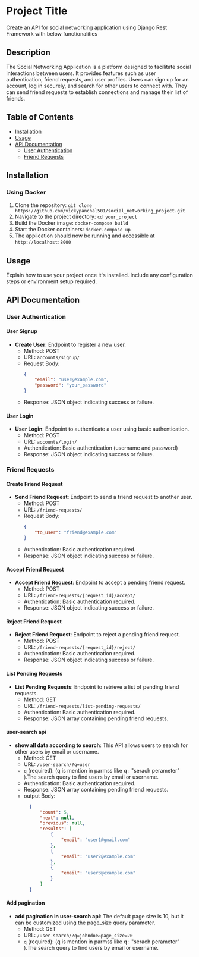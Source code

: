 # Project Title

Create an API for social networking application using Django Rest Framework with
below functionalities

## Description

The Social Networking Application is a platform designed to facilitate social interactions between users. It provides features such as user authentication, friend requests, and user profiles. Users can sign up for an account, log in securely, and search for other users to connect with. They can send friend requests to establish connections and manage their list of friends.

## Table of Contents

- [Installation](#installation)
- [Usage](#usage)
- [API Documentation](#api-documentation)
  - [User Authentication](#user-authentication)
  - [Friend Requests](#friend-requests)

## Installation

### Using Docker

1. Clone the repository: `git clone https://github.com/vickypanchal501/social_networking_project.git`
2. Navigate to the project directory: `cd your_project`
3. Build the Docker image: `docker-compose build`
4. Start the Docker containers: `docker-compose up`
5. The application should now be running and accessible at `http://localhost:8000`

## Usage

Explain how to use your project once it's installed. Include any configuration steps or environment setup required.

## API Documentation

### User Authentication

#### User Signup

- **Create User**: Endpoint to register a new user.
  - Method: POST
  - URL: `accounts/signup/`
  - Request Body:
    ```json
    {
        "email": "user@example.com",
        "password": "your_password"
    }
    ```
  - Response: JSON object indicating success or failure.

#### User Login

- **User Login**: Endpoint to authenticate a user using basic authentication.
  - Method: POST
  - URL: `accounts/login/`
  - Authentication: Basic authentication (username and password)
  - Response: JSON object indicating success or failure.

### Friend Requests

#### Create Friend Request

- **Send Friend Request**: Endpoint to send a friend request to another user.
  - Method: POST
  - URL: `/friend-requests/`
  - Request Body:
    ```json
    {
        "to_user": "friend@example.com"
    }
    ```
  - Authentication: Basic authentication required.
  - Response: JSON object indicating success or failure.

#### Accept Friend Request

- **Accept Friend Request**: Endpoint to accept a pending friend request.
  - Method: POST
  - URL: `/friend-requests/{request_id}/accept/`
  - Authentication: Basic authentication required.
  - Response: JSON object indicating success or failure.

#### Reject Friend Request

- **Reject Friend Request**: Endpoint to reject a pending friend request.
  - Method: POST
  - URL: `/friend-requests/{request_id}/reject/`
  - Authentication: Basic authentication required.
  - Response: JSON object indicating success or failure.

#### List Pending Requests

- **List Pending Requests**: Endpoint to retrieve a list of pending friend requests.
  - Method: GET
  - URL: `/friend-requests/list-pending-requests/`
  - Authentication: Basic authentication required.
  - Response: JSON array containing pending friend requests.


#### user-search api

- **show all data according to search**: This API allows users to search for other users by email or username.
  - Method: GET
  - URL: `/user-search/?q=user`
  - `q` (required): (q is mention in parmss like q : "serach perameter" ).The search query to find users by email or username.
  - Authentication: Basic authentication required.
  - Response: JSON array containing pending friend requests.
  - output Body:
    ```json
      {
          "count": 5,
          "next": null,
          "previous": null,
          "results": [
              {
                  "email": "user1@gmail.com"
              },
              {
                  "email": "user2@example.com"
              },
              {
                  "email": "user3@example.com"
              }
          ]
      }
    ```

#### Add pagination
- **add pagination in user-search api**: The default page size is 10, but it can be customized using the page_size query parameter.
  - Method: GET
  - URL: `/user-search/?q=johndoe&page_size=20`
  - `q` (required): (q is mention in parmss like q : "serach perameter" ).The search query to find users by email or username.


